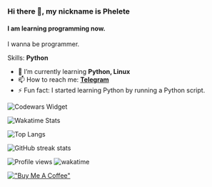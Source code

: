 ### Hi there 👋, my nickname is Phelete
#### I am learning programming now.
I wanna be programmer.

Skills: **Python**

- 🌱 I’m currently learning **Python, Linux**
- 📫 How to reach me: [**Telegram**](https://t.me/becenen)
- ⚡ Fun fact: I started learning Python by running a Python script.

![Codewars Widget](https://www.codewars.com/users/ConterBox/badges/large)

![Wakatime Stats](https://github-readme-stats.vercel.app/api/wakatime?username=ConterBox&layout=compact&theme=dark)

![Top Langs](https://github-readme-stats.vercel.app/api/top-langs/?username=Phelete&theme=dark)

![GitHub streak stats](https://github-readme-streak-stats.herokuapp.com/?user=Phelete&theme=dark)

![Profile views](https://gpvc.arturio.dev/Phelete) ![wakatime](https://wakatime.com/badge/user/a4b8c60e-9615-4fd6-b89a-e9f542d2d6ff.svg)

[!["Buy Me A Coffee"](https://www.buymeacoffee.com/assets/img/custom_images/orange_img.png)](https://www.buymeacoffee.com/phelete)
